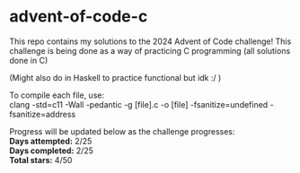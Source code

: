 # advent-of-code-c
This repo contains my solutions to the 2024 Advent of Code challenge!
This challenge is being done as a way of practicing C programming (all solutions done in C)

(Might also do in Haskell to practice functional but idk :/ )

To compile each file, use:\
    clang -std=c11 -Wall -pedantic -g [file].c -o [file] -fsanitize=undefined -fsanitize=address

Progress will be updated below as the challenge progresses:\
**Days attempted:** 2/25\
**Days completed:** 2/25\
**Total stars:** 4/50
